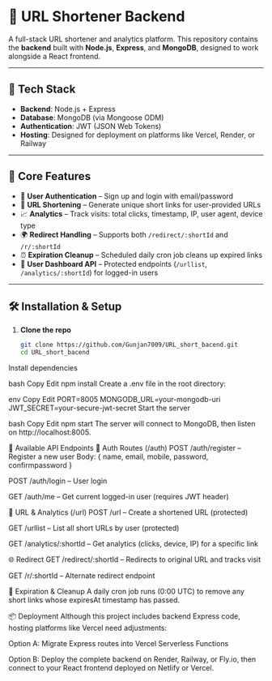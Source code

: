 # 🔗 URL Shortener Backend

A full-stack URL shortener and analytics platform. This repository contains the **backend** built with **Node.js**, **Express**, and **MongoDB**, designed to work alongside a React frontend.

---

## 🧩 Tech Stack

- **Backend**: Node.js + Express
- **Database**: MongoDB (via Mongoose ODM)
- **Authentication**: JWT (JSON Web Tokens)
- **Hosting**: Designed for deployment on platforms like Vercel, Render, or Railway

---

## 🚀 Core Features

- 🔐 **User Authentication** – Sign up and login with email/password
- 🔗 **URL Shortening** – Generate unique short links for user-provided URLs
- 📈 **Analytics** – Track visits: total clicks, timestamp, IP, user agent, device type
- 🌍 **Redirect Handling** – Supports both `/redirect/:shortId` and `/r/:shortId`
- ⏰ **Expiration Cleanup** – Scheduled daily cron job cleans up expired links
- 👤 **User Dashboard API** – Protected endpoints (`/urllist`, `/analytics/:shortId`) for logged-in users

---

## 🛠 Installation & Setup

1. **Clone the repo**
   ```bash
   git clone https://github.com/Gunjan7009/URL_short_bacend.git
   cd URL_short_bacend
Install dependencies

bash
Copy
Edit
npm install
Create a .env file in the root directory:

env
Copy
Edit
PORT=8005
MONGODB_URL=your-mongodb-uri
JWT_SECRET=your-secure-jwt-secret
Start the server

bash
Copy
Edit
npm start
The server will connect to MongoDB, then listen on http://localhost:8005.

🧭 Available API Endpoints
🔐 Auth Routes (/auth)
POST /auth/register – Register a new user
Body: { name, email, mobile, password, confirmpassword }

POST /auth/login – User login

GET /auth/me – Get current logged-in user (requires JWT header)

🔗 URL & Analytics (/url)
POST /url – Create a shortened URL (protected)

GET /urllist – List all short URLs by user (protected)

GET /analytics/:shortId – Get analytics (clicks, device, IP) for a specific link

🌐 Redirect
GET /redirect/:shortId – Redirects to original URL and tracks visit

GET /r/:shortId – Alternate redirect endpoint

📅 Expiration & Cleanup
A daily cron job runs (0:00 UTC) to remove any short links whose expiresAt timestamp has passed.

📦 Deployment
Although this project includes backend Express code, hosting platforms like Vercel need adjustments:

Option A: Migrate Express routes into Vercel Serverless Functions

Option B: Deploy the complete backend on Render, Railway, or Fly.io, then connect to your React frontend deployed on Netlify or Vercel.

